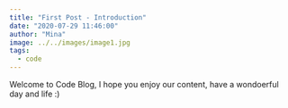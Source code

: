 ```yaml
---
title: "First Post - Introduction"
date: "2020-07-29 11:46:00"
author: "Mina"
image: ../../images/image1.jpg
tags:
  - code
---
```


Welcome to Code Blog, I hope you enjoy our content,
have a wondoerful day and life :)
